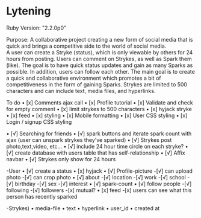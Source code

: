 # Lytening

Ruby Version: "2.2.0p0"

Purpose: A collaborative project creating a new form of social media that is
         quick and brings a competitive side to the world of social media.  
         A user can create a Stryke (status), which is only viewable by others
         for 24 hours from posting.  Users can comment on Strykes, as well as
         Spark them (like).  The goal is to have quick status updates and
         gain as many Sparks as possible.  In addition, users can follow each
         other.  The main goal is to create a quick and collaborative
         environment which promotes a bit of competitiveness in the form of
         gaining Sparks.  Strykes are limited to 500 characters and can include
         text, media files, and hyperlinks.

To do
  • [x] Comments ajax call
  • [x] Profile tutorial
  • [x] Validate and check for empty comment
  • [x] limit strykes to 500 characters
  • [x] hyjack stryke
  • [x] feed
  • [x] styling
  • [x] Mobile formatting
  • [x] User CSS styling
  • [x] Login / signup CSS styling

  • [√] Searching for friends
  • [√] spark buttons and iterate spark count with ajax (user can unspark strykes they've sparked)
  • [√] Strykes post photo,text,video, etc...
  • [√] include 24 hour time circle on each stryke?
  • [√] create database with users table that has self-relationship
  • [√] Affix navbar
  • [√] Strykes only show for 24 hours


-User
  • [√] create a status
  • [x] hyjack
  • [√] Profile-picture
      -[√] can upload photo
      -[√] can crop photo
  • [√] about
      -[√] location
      -[√] work
      -[√] school
      -[√] birthday
      -[√] sex
      -[√] interest
  • [√] spark-count
  • [√] follow people
      -[√] following
      -[√] followers
      -[x] mutual?
  • [x] feed
      -[x] users can see what this person has recently sparked

-Strykes)
  • media-file
  • text
  • hyperlink
  • user_id
  • created at
